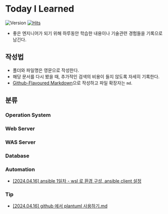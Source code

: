 # Today I Learned

![Version](https://img.shields.io/badge/version-2024.4.16-red.svg)  [![Hits](https://hits.seeyoufarm.com/api/count/incr/badge.svg?url=https://github.com/zasfe/TIL)](https://hits.seeyoufarm.com/)

* 좋은 엔지니어가 되기 위해 하루동안 학습한 내용이나 기술관련 경험들을 기록으로 남긴다.


## 작성법 
* 폴더와 파일명은 영문으로 작성한다.
* 해당 문서를 다시 봤을 때, 추가적인 검색의 비용이 들지 않도록 자세히 기록한다.
* [Github-Flavoured Markdown](https://guides.github.com/features/mastering-markdown/)으로 작성하고 파일 확장자는 `md`.  


## 분류
### Operation System

### Web Server 

### WAS Server

### Database

### Automation

  * [[2024.04.16] ansible 1일차 - wsl 로 환경 구성, ansible client 설정](./Automation/2024-04-16-ansible-setting-on-wsl.md)

### Tip

  * [[2024.04.16] github 에서 plantuml 사용하기.md](./Tip/2024-04-16-use-plantuml-on-github.md)


